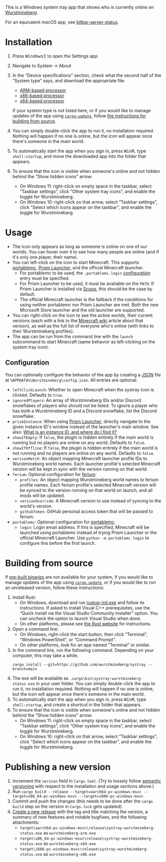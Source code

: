 This is a Windows system tray app that shows who is currently online on [Wurstmineberg](https://wurstmineberg.de/).

For an equivalent macOS app, see [bitbar-server-status](https://github.com/wurstmineberg/bitbar-server-status).

# Installation

1. Press <kbd>Windows</kbd><kbd>I</kbd> to open the Settings app
2. Navigate to System → About
3. In the “Device specifications” section, check what the second half of the “System type” says, and download the appropriate file:

    * [ARM-based processor](https://github.com/wurstmineberg/systray/releases/latest/download/wurstmineberg-arm.exe)
    * [x86-based processor](https://github.com/wurstmineberg/systray/releases/latest/download/wurstmineberg-x86.exe)
    * [x64-based processor](https://github.com/wurstmineberg/systray/releases/latest/download/wurstmineberg-x64.exe)

    If your system type is not listed here, or if you would like to manage updates of the app using [`cargo-update`](https://crates.io/crates/cargo-update), follow [the instructions for building from source](#building-from-source).
4. You can simply double-click the app to run it, no installation required. Nothing will happen if no one is online, but the icon will appear once there's someone in the main world.
5. To automatically start the app when you sign in, press <kbd>Win</kbd><kbd>R</kbd>, type `shell:startup`, and move the downloaded app into the folder that appears.
6. To ensure that the icon is visible when someone's online and not hidden behind the “Show hidden icons” arrow:
    * On Windows 11: right-click on empty space in the taskbar, select “Taskbar settings”, click “Other system tray icons”, and enable the toggle for Wurstmineberg.
    * On Windows 10: right-click on that arrow, select “Taskbar settings”, click “Select which icons appear on the taskbar”, and enable the toggle for Wurstmineberg.

# Usage

* The icon only appears as long as someone is online on one of our worlds. You can hover over it to see how many people are online (and if it's only one player, their name).
* You can left-click on the icon to start Minecraft. This supports [portablemc](https://pypi.org/project/portablemc/), [Prism Launcher](https://prismlauncher.org/), and the official Minecraft launcher.
    * For portablemc to be used, the `.portablemc.login` [configuration](#configuration) entry must be specified.
    * For Prism Launcher to be used, it must be available on the `PATH`. If Prism Launcher is installed via [Scoop](https://scoop.sh/), this should be the case by default.
    * The official Minecraft launcher is the fallback if the conditions for using neither portablemc nor Prism Launcher are met. Both the new Microsoft Store launcher and the old launcher are supported.
* You can right-click on the icon to see the active worlds, their current versions (each with a link to the [Minecraft wiki](https://minecraft.fandom/) article about that version), as well as the full list of everyone who's online (with links to their Wurstmineberg profiles).
* The app can be run from the command line with the `launch` subcommand to start Minecraft (same behavior as left-clicking on the system tray icon).

## Configuration

You can optionally configure the behavior of the app by creating a [JSON](https://json.org/) file at `%APPDATA%\Wurstmineberg\config.json`. All entries are optional:

* `leftClickLaunch`: Whether to open Minecraft when the systray icon is clicked. Defaults to `true`.
* `ignoredPlayers`: An array of Wurstmineberg IDs and/or Discord snowflakes of players who should not be listed. To ignore a player who has both a Wurstmineberg ID and a Discord snowflake, list the Discord snowflake.
* `prismInstance`: When using [Prism Launcher](https://prismlauncher.org/), directly navigate to the given instance ID's window instead of the launcher's main window. See also: [What is an instance ID, and where do I find it?](https://prismlauncher.org/wiki/getting-started/command-line-interface/#what-is-an-instance-id-and-where-do-i-find-it)
* `showIfEmpty`: If `false`, the plugin is hidden entirely if the main world is running but no players are online on any world. Defaults to `false`.
* `showIfOffline`: If `false`, the plugin is hidden entirely if the main world is not running and no players are online on any world. Defaults to `false`.
* `versionMatch`: An object mapping Minecraft launcher profile IDs to Wurstmineberg world names. Each launcher profile's selected Minecraft version will be kept in sync with the version running on that world.
* `ferium`: Optional configuration for [ferium](https://github.com/gorilla-devs/ferium):
    * `profiles`: An object mapping Wurstmineberg world names to ferium profile names. Each ferium profile's selected Minecraft version will be synced to the version running on that world on launch, and all mods will be updated.
    * `versionOverride`: A Minecraft version to use instead of syncing to the world's version.
    * `githubToken`: GitHub personal access token that will be passed to ferium.
* `portablemc`: Optional configuration for [portablemc](https://pypi.org/project/portablemc/):
    * `login`: Login email address. If this is specified, Minecraft will be launched using portablemc instead of trying Prism Launcher or the official Minecraft Launcher. Use `python -m portablemc login` to configure this before the first launch.

# Building from source

If [pre-built binaries](https://github.com/fenhl/melt#installation) are not available for your system, if you would like to manage updates of the app using [`cargo-update`](https://crates.io/crates/cargo-update), or if you would like to run an unreleased version, follow these instructions:

1. Install Rust:
    * On Windows, download and run [rustup-init.exe](https://win.rustup.rs/) and follow its instructions. If asked to install Visual C++ prerequisites, use the “Quick install via the Visual Studio Community installer” option. You can uncheck the option to launch Visual Studio when done.
    * On other platforms, please see [the Rust website](https://www.rust-lang.org/tools/install) for instructions.
2. Open a command line:
    * On Windows, right-click the start button, then click “Terminal”, “Windows PowerShell”, or “Command Prompt”.
    * On other platforms, look for an app named “Terminal” or similar.
3. In the command line, run the following command. Depending on your computer, this may take a while.
    ```pwsh
    cargo install --git=https://github.com/wurstmineberg/systray --branch=main
    ```
4. The exe will be available as `.cargo\bin\systray-wurstmineberg-status.exe` in your user folder. You can simply double-click the app to run it, no installation required. Nothing will happen if no one is online, but the icon will appear once there's someone in the main world.
5. To automatically start the app when you sign in, press <kbd>Win</kbd><kbd>R</kbd>, type `shell:startup`, and create a shortcut in the folder that appears.
6. To ensure that the icon is visible when someone's online and not hidden behind the “Show hidden icons” arrow:
    * On Windows 11: right-click on empty space in the taskbar, select “Taskbar settings”, click “Other system tray icons”, and enable the toggle for Wurstmineberg.
    * On Windows 10: right-click on that arrow, select “Taskbar settings”, click “Select which icons appear on the taskbar”, and enable the toggle for Wurstmineberg.

# Publishing a new version

1. Increment the `version` field in `Cargo.toml`. (Try to loosely follow [semantic versioning](https://semver.org/) with respect to the installation and usage sections above.)
2. Run `cargo build --release --target=aarch64-pc-windows-msvc --target=x86_64-pc-windows-msvc --target=i686-pc-windows-msvc`
3. Commit and push the changes (this needs to be done after the `cargo build` step so the version in `Cargo.lock` gets updated)
4. [Create a new release](https://github.com/wurstmineberg/systray/releases/new) with the tag and title matching the version, a summary of new features and notable bugfixes, and the following attachments:
    * `target\aarch64-pc-windows-msvc\release\systray-wurstmineberg-status.exe` as `wurstmineberg-arm.exe`
    * `target\x86_64-pc-windows-msvc\release\systray-wurstmineberg-status.exe` as `wurstmineberg-x64.exe`
    * `target\i686-pc-windows-msvc\release\systray-wurstmineberg-status.exe` as `wurstmineberg-x86.exe`
